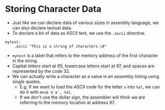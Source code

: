 # Storing Character Data

- Just like we can declare data of various sizes in assembly language, we can also declare textual data.
- To declare a bit of data as ASCII text, we use the `.ascii` directive.

```assembly
mytext:
	.ascii "This is a string of characters.\0"
```

- `mytext` is a label that refers to the memory address of the first character in the string.
- Capital letters start at 65, lowercase letters start at 97, and spaces are represented by the code 32.
- We can actually write a character as a value in an assembly listing using single quotes.
  - E.g. If we want to load the ASCII code for the letter `a` into `%al`, we can do it with `movb $'a', %al`.
  - If we don't use the dollar sign, the assembler will think we are referring to the memory location at address 97.